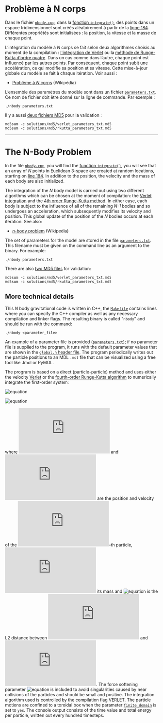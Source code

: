 # Problème à N corps

Dans le fichier [`nbody.cpp`](https://github.com/calculquebec/cq-formation-nbody/blob/main/nbody.cpp),
dans la [fonction `integrate()`](https://github.com/calculquebec/cq-formation-nbody/blob/main/nbody.cpp#L177),
des points dans un espace tridimensionnel sont créés aléatoirement à partir de la
[ligne 184](https://github.com/calculquebec/cq-formation-nbody/blob/main/nbody.cpp#L184).
Différentes propriétés sont initialisées : la position, la vitesse et la masse de chaque point.

L’intégration du modèle à *N* corps se fait selon deux algorithmes choisis au moment de la compilation :
[l'intégration de Verlet](https://fr.wikipedia.org/wiki/Int%C3%A9gration_de_Verlet)
ou la [méthode de Runge-Kutta d'ordre quatre](https://fr.wikipedia.org/wiki/M%C3%A9thodes_de_Runge-Kutta).
Dans un cas comme dans l’autre, chaque point est influencé par les autres points.
Par conséquent, chaque point subit une accélération, ce qui modifie sa position et sa vitesse.
Cette mise-à-jour globale du modèle se fait à chaque itération. Voir aussi :
* [Problème à *N* corps](https://fr.wikipedia.org/wiki/Probl%C3%A8me_%C3%A0_N_corps) (Wikipédia)

L’ensemble des paramètres du modèle sont dans un fichier
[`parameters.txt`](https://github.com/calculquebec/cq-formation-nbody/blob/main/parameters.txt).
Ce nom de fichier doit être donné sur la ligne de commande. Par exemple :
```
./nbody parameters.txt
```

Il y a aussi [deux fichiers MD5](https://github.com/calculquebec/cq-formation-nbody/tree/main/solutions/md5) pour la validation :
```
md5sum -c solutions/md5/verlet_parameters_txt.md5
md5sum -c solutions/md5/rkutta_parameters_txt.md5
```

---

# The N-Body Problem

In the file [`nbody.cpp`](https://github.com/calculquebec/cq-formation-nbody/blob/main/nbody.cpp),
you will find the [function `integrate()`](https://github.com/calculquebec/cq-formation-nbody/blob/main/nbody.cpp#L177),
you will see that an array of *N* points in Euclidean 3-space are created at random locations, starting on
[line 184](https://github.com/calculquebec/cq-formation-nbody/blob/main/nbody.cpp#L184).
In addition to the position, the velocity and the mass of each body are also initialized.

The integration of the *N* body model is carried out using two different algorithms which can be chosen
at the moment of compilation: the [Verlet integration](https://en.wikipedia.org/wiki/Verlet_integration)
and the [4th order Runge-Kutta method](https://en.wikipedia.org/wiki/Runge%E2%80%93Kutta_methods).
In either case, each body is subject to the influence of all of the remaining *N-1* bodies
and so undergoes an acceleration, which subsequently modifies its velocity and position.
This global update of the position of the *N* bodies occurs at each iteration. See also:
* [*n*-body problem](https://en.wikipedia.org/wiki/N-body_problem) (Wikipedia)

The set of parameters for the model are stored in the file
[`parameters.txt`](https://github.com/calculquebec/cq-formation-nbody/blob/main/parameters.txt).
This filename must be given on the command line as an argument to the binary. For example:
```
./nbody parameters.txt
```

There are also [two MD5 files](https://github.com/calculquebec/cq-formation-nbody/tree/main/solutions/md5) for validation:
```
md5sum -c solutions/md5/verlet_parameters_txt.md5
md5sum -c solutions/md5/rkutta_parameters_txt.md5
```

## More technical details

This *N* body gravitational code is written in C++, the
[`Makefile`](https://github.com/calculquebec/cq-formation-nbody/blob/main/Makefile) contains lines 
where you can specify the C++ compiler as well as any necessary compilation and 
linker flags. The resulting binary is called "`nbody`" and should be run with the 
command:
```
./nbody <parameter_file>
```

An example of a parameter file is provided
([`parameters.txt`](https://github.com/calculquebec/cq-formation-nbody/blob/main/parameters.txt)); if no parameter 
file is supplied to the program, it runs with the default parameter values 
that are shown in the [`global.h` header file](https://github.com/calculquebec/cq-formation-nbody/blob/main/global.h).
The program periodically writes out the particle positions to an MDL `.mol`
file that can be visualized using a free tool like Jmol or PyMOL. 

The program is based on a direct (particle-particle) method and uses either 
the velocity [Verlet](https://en.wikipedia.org/wiki/Verlet_integration)
or the [fourth-order Runge-Kutta algorithm](https://en.wikipedia.org/wiki/Runge%E2%80%93Kutta_methods)
to numerically integrate the first-order system:

![equation](https://latex.codecogs.com/png.latex?\frac{dx_i}{dt}=v_i)

![equation](https://latex.codecogs.com/png.latex?\frac{dv_i}{dt}=\sum_{j=1,j\ne{i}}^N%20m_j%20\frac{(x_i-x_j)}{(\epsilon+r_{ij}^2)^{3/2}})

where ![equation](https://latex.codecogs.com/png.latex?x_i)
and ![equation](https://latex.codecogs.com/png.latex?v_i)
are the position and velocity of the ![equation](https://latex.codecogs.com/png.latex?i)-th particle,
![equation](https://latex.codecogs.com/png.latex?m_i) its
mass and ![equation](https://latex.codecogs.com/png.latex?r_{ij}) is the L2 distance
between ![equation](https://latex.codecogs.com/png.latex?x_i)
and ![equation](https://latex.codecogs.com/png.latex?x_j). The force softening
parameter ![equation](https://latex.codecogs.com/png.latex?\epsilon)
is included to avoid singularities caused by near collisions of 
the particles and should be small and positive. The integration algorithm 
used is controlled by the compilation flag VERLET. The particle motions are 
confined to a toroidal box when the parameter
[`finite_domain`](https://github.com/calculquebec/cq-formation-nbody/blob/main/parameters.txt#L22) is set to `yes`.
The console output consists of the time value and total energy per particle, 
written out every hundred timesteps. 
      
